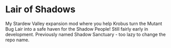 # Lair of Shadows
My Stardew Valley expansion mod where you help Krobus turn the Mutant Bug Lair into a safe haven for the Shadow People! Still fairly early in development.
Previously named Shadow Sanctuary - too lazy to change the repo name.

